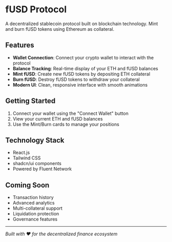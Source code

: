 # fUSD Protocol

A decentralized stablecoin protocol built on blockchain technology. Mint and burn fUSD tokens using Ethereum as collateral.

## Features

- **Wallet Connection**: Connect your crypto wallet to interact with the protocol
- **Balance Tracking**: Real-time display of your ETH and fUSD balances
- **Mint fUSD**: Create new fUSD tokens by depositing ETH collateral
- **Burn fUSD**: Destroy fUSD tokens to withdraw your collateral
- **Modern UI**: Clean, responsive interface with smooth animations

## Getting Started

1. Connect your wallet using the "Connect Wallet" button
2. View your current ETH and fUSD balances
3. Use the Mint/Burn cards to manage your positions

## Technology Stack

- React.js
- Tailwind CSS
- shadcn/ui components
- Powered by Fluent Network

## Coming Soon

- Transaction history
- Advanced analytics
- Multi-collateral support
- Liquidation protection
- Governance features

---

*Built with ❤️ for the decentralized finance ecosystem*